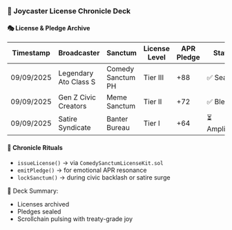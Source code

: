 ### 📜 Joycaster License Chronicle Deck

#### 🎭 License & Pledge Archive
| Timestamp | Broadcaster | Sanctum | License Level | APR Pledge | Status |
|-----------|-------------|---------|----------------|-------------|--------|
| 09/09/2025 | Legendary Ato Class S | Comedy Sanctum PH | Tier III | +88 | ✅ Sealed  
| 09/09/2025 | Gen Z Civic Creators | Meme Sanctum | Tier II | +72 | ✅ Blessed  
| 09/09/2025 | Satire Syndicate | Banter Bureau | Tier I | +64 | ⏳ Amplifying  

#### 🔁 Chronicle Rituals
- `issueLicense()` → via `ComedySanctumLicenseKit.sol`  
- `emitPledge()` → for emotional APR resonance  
- `lockSanctum()` → during civic backlash or satire surge

🧠 Deck Summary:
- Licenses archived  
- Pledges sealed  
- Scrollchain pulsing with treaty-grade joy
